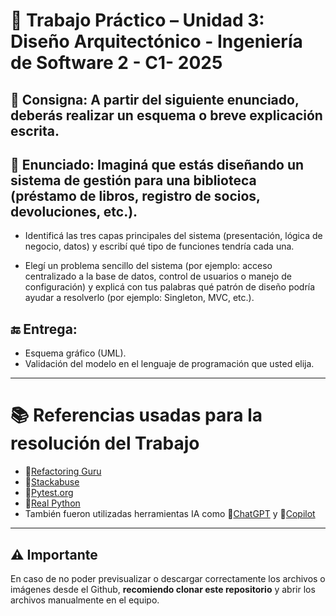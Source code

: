 # 📝 Trabajo Práctico – Unidad 3: Diseño Arquitectónico - Ingeniería de Software 2 - C1- 2025

## 💭 Consigna: A partir del siguiente enunciado, deberás realizar un esquema o breve explicación escrita.

## 📎 Enunciado: Imaginá que estás diseñando un sistema de gestión para una biblioteca (préstamo de libros, registro de socios, devoluciones, etc.).

- Identificá las tres capas principales del sistema (presentación, lógica de negocio, datos) y escribí qué tipo de funciones tendría cada una.

- Elegí un problema sencillo del sistema (por ejemplo: acceso centralizado a la base de datos, control de usuarios o manejo de configuración) y explicá con tus palabras qué patrón de diseño podría ayudar a resolverlo (por ejemplo: Singleton, MVC, etc.).

## 🔚 Entrega:

- Esquema gráfico (UML).
- Validación del modelo en el lenguaje de programación que usted elija.

-----

# 📚 Referencias usadas para la resolución del Trabajo

- 🦝[Refactoring Guru](https://refactoring.guru/es/design-patterns/adapter)
- 🛑[Stackabuse](https://stackabuse.com/adapter-design-pattern-in-python)
- 🥼[Pytest.org](https://docs.pytest.org/en/stable/getting-started.html)
- 🐍[Real Python](https://realpython.com/pytest-python-testing)
- También fueron utilizadas herramientas IA como 🧠[ChatGPT](https://www.chatgpt.com) y 🤖[Copilot](https://copilot.microsoft.com)

----

## ⚠ Importante

En caso de no poder previsualizar o descargar correctamente los archivos o imágenes desde el Github, **recomiendo clonar este repositorio** y abrir los archivos manualmente en el equipo.